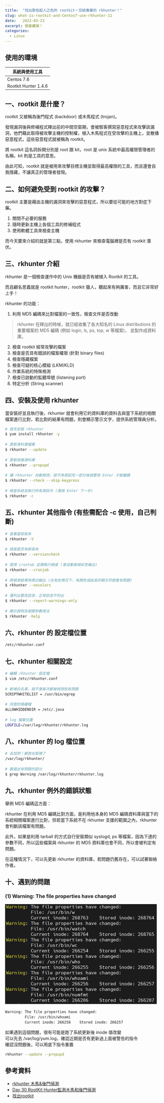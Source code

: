 ```yaml
---
title:  "找出那些趁人之危的 rootkit－交給專業的 rkhunter！"
slug: what-is-rootkit-and-Centos7-use-rkhunter-11
date:   2022-03-23
excerpt: 很會藏嘛！
categories:
  - Linux 
---
```


## 使用的環境

| 系統與使用工具 | 
| ----- |  
| Centos 7.6 | 
| Rootkit Hunter 1.4.6 | 

## 一、rootkit 是什麼？
rootkit 又被稱為後門程式 (backdoor) 或木馬程式 (trojan)。  

發現漏洞後與修補程式釋出前的中間空窗期，會被駭客撰寫惡意程式來攻擊該漏洞，他們藉此取得被攻擊主機的控制權，植入木馬程式在受攻擊的主機上，並散播惡意程式，這些惡意程式就被稱為 rootkit。

將 rootkit 這名詞拆開分別是 root 跟 kit，root 是 unix 系統中最高權限管理者的名稱，kit 則是工具的意思。  

由此可知，rootkit 就是被用來攻擊目標主機並取得最高權限的工具，而且還會自我隱藏，不讓真正的管理者發現。   


## 二、如何避免受到 rootkit 的攻擊？
rootkit 主要是藉由主機的漏洞來攻擊的惡意程式，所以要從可能的地方對症下藥。  

1. 關閉不必要的服務  
2. 隨時更新主機上各個工具的修補程式  
3. 使用軟體工具來檢查主機  

而今天要來介紹的就是第三點，使用 rkhunter 來檢查電腦裡是否有 rootkit 潛伏。  

## 三、rkhunter 介紹
rkhunter 是一個檢查運作中的 Unix 機器是否有被植入 Rootkit 的工具。  

而且顧名思義就是 rootkit hunter，rootkit 獵人，聽起來有夠厲害，而且它非常好上手！  

rkhunter 的功能：
1. 利用 MD5 編碼來比對檔案的一致性，檢查文件是否改動
> rkhunter 在釋出的時候，就已經收集了各大知名的 Linux distributions 的重要檔案的 MD5 編碼 (例如 login, ls, ps, top, w 等檔案)， 並製作成資料庫。
2. 檢查 rootkit 經常攻擊的檔案  
3. 檢查是否具有錯誤的檔案權限 (針對 binary files)  
4. 檢查隱藏檔案  
5. 檢查可疑的核心模組 (LKM/KLD)  
6. 作業系統的特殊檢測  
7. 檢查已啟動的監聽埠號 (listening port)  
8. 特定分析 (String scanner)  

## 四、安裝及使用 rkhunter 

當安裝好並且執行後，rkhunter 就會利用它的資料庫的資料去與當下系統的相關檔案進行比對，若比對的結果有問題，則會顯示警示文字，提供系統管理員分析。  

```bash
# 首先安裝 rkhunter
$ yum install rkhunter -y

# 更新資料庫檔案
$ rkhunter --update

# 更新病毒資料庫
$ rkhunter --propupd

# 讓 rkhunter 自動檢測，就不用測試完一部分後就要按 Enter 才能繼續
$ rkhunter --check --skip-keypress

# 檢查系統並執行所有測試令 (需按 Enter 下一步)
$ rkhunter -c
```

## 五、rkhunter 其他指令 (有些需配合 -c 使用，自己判斷)
```bash
# 查看當前版本
$ rkhunter -V

# 檢查是否有新版本
$ rkhunter --versioncheck

# 使用 crontab 定期執行檢查 (會自動拿掉彩色輸出)
$ rkhunter --cronjob

# 將檢測結果用黑白輸出 (在有些情況下，有顏色或延長的顯示符號會有問題)
$ rkhunter --nocolors

# 僅列出警告訊息，正常訊息不列出
$ rkhunter --report-warnings-only  

# 顯示說明及相關參數用法
$ rkhunter -help
```

## 六、rkhunter 的 設定檔位置
```bash
/etc/rkhunter.conf
```

## 七、rkhunter 相關設定
```bash 
# 編輯 rkhunter 設定檔
$ vim /etc/rkhunter.conf  

# 新增白名單，就不會每次都被偵測到有問題
SCRIPTWHITELIST = /usr/bin/egrep

# 同意的隱藏檔
ALLOWHIDDENDIR = /etc/.java
  
# log 檔案位置
LOGFILE=/var/log/rkhunter/rkhunter.log  
```  

## 八、rkhunter 的 log 檔位置
```bash
# 去找吧！都放在那裡了
/var/log/rkhunter/

# 篩選出有問題的部分
$ grep Warning /var/log/rkhunter/rkhunter.log
```

## 九、rkhunter 例外的錯誤狀態
舉例 MD5 編碼這方面：   

rkhunter 在利用 MD5 編碼比對方面，是利用他本身的 MD5 編碼資料庫與當下的系統相關檔案進行比對，但若當下系統不在 rkhunter 支援的範圍之內，rkhunter 會判斷該檔案有問題。  

此外，如果是利用 tarball 的方式自行安裝類似 syslogd, ps 等檔案，因為下達的參數不同，所以這些檔案與 rkhunter 的 MD5 資料庫也會不同，所以會被判定有問題。  

在這種情況下，可以先更新 rkhunter 的資料庫，若問題仍舊存在，可以試著聯絡作者。  


## 十、遇到的問題
### (1) Warning: The file properties have changed

![](/assets/images/2022-03-23-what-is-rootkit-and-Centos7-use-rkhunter-11/1.jpg) 

```bash
Warning: The file properties have changed:
         File: /usr/bin/whoami
         Current inode: 266256    Stored inode: 266257
```

如果遇到這個問題，很有可能是跑了系統更新後 inode 值改變  
可以先去 /var/log/yum.log，確認近期是否有更新過上面被警告的指令  
確認沒問題後，可以用底下指令重置  
```bash
rkhunter --update --propupd
```

## 參考資料
- [rkhunter 木馬&後門偵測](https://blog.xuite.net/beavisliu/blog/15449011) 
- [Day 30 RootKit Hunter監測木馬和後門偵測](https://ithelp.ithome.com.tw/articles/10161775) 
- [找出rootkit](https://www.informationsecurity.com.tw/article/article_detail.aspx?aid=228) 
